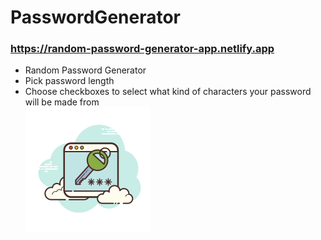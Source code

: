 # PasswordGenerator

### https://random-password-generator-app.netlify.app

- Random Password Generator
- Pick password length
- Choose checkboxes to select what kind of characters your password will be made from
  <br>
  <img src="img/password-window.png" alt="drawing" width="200" height="200"/>
